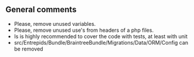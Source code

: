 General comments
----------------

* Please, remove unused variables.
* Please, remove unused use's from headers of a php files.
* Is is highly recommended to cover the code with tests, at least with unit
* src/Entrepids/Bundle/BraintreeBundle/Migrations/Data/ORM/Config can be removed
